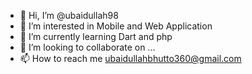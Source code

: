 - 👋 Hi, I’m @ubaidullah98
- 👀 I’m interested in Mobile and Web Application
- 🌱 I’m currently learning Dart and php
- 💞️ I’m looking to collaborate on ...
- 📫 How to reach me ubaidullahbhutto360@gmail.com

<!---
ubaidullah98/ubaidullah98 is a ✨ special ✨ repository because its `README.md` (this file) appears on your GitHub profile.
You can click the Preview link to take a look at your changes.
--->
